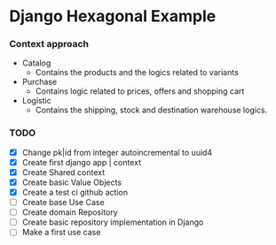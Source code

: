 # Django Hexagonal Example

### Context approach
 - Catalog 
   -  Contains the products and the logics related to variants 
 - Purchase
   - Contains logic related to prices, offers and shopping cart 
 - Logistic
   - Contains the shipping, stock and destination warehouse logics.


### TODO
- [x] Change pk|id from integer autoincremental to uuid4
- [x] Create first django app | context
- [x] Create Shared context
- [x] Create basic Value Objects
- [x] Create a test ci github action
- [ ] Create base Use Case
- [ ] Create domain Repository
- [ ] Create basic repository implementation in Django
- [ ] Make a first use case